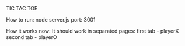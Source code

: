 TIC TAC TOE

How to run:
node server.js
port: 3001

How it works now:
It should work in separated pages:
first tab - playerX
second tab - playerO 